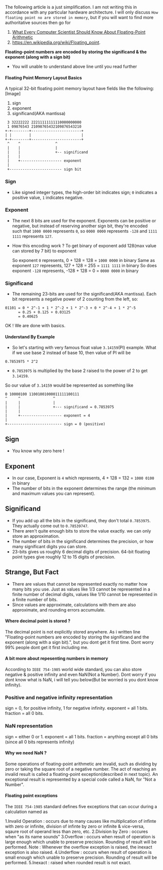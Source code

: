 The following article is a just simplification. I am not writing this in accordance with any particular hardware architecture. I will only discuss `How floating point no are stored in memory`, but if you will want to find more authoritative sources then go for

1. [What Every Computer Scientist Should Know About Floating-Point Arithmetic](http://docs.oracle.com/cd/E19957-01/806-3568/ncg_goldberg.html)
2. https://en.wikipedia.org/wiki/Floating_point.

**Floating-point numbers are encoded by storing the significand & the exponent (along with a sign bit)**

- You will unable to understand above line until you read further

#### Floating Point Memory Layout Basics

A typical 32-bit floating point memory layout have fields like the following: [Image]
1. sign
2. exponent
3. significand(AKA mantissa)

```
 3 32222222 22211111111110000000000
 1 09876543 21098765432109876543210
+-+--------+-----------------------+
| |        |                       |
+-+--------+-----------------------+
 ^    ^                ^
 |    |                |
 |    |                +-- significand 
 |    |
 |    +------------------- exponent 
 |
 +------------------------ sign bit
```

### Sign
- Like signed integer types, the high-order bit indicates sign; `0` indicates a positive value, `1` indicates negative.

### Exponent
- The next 8 bits are used for the exponent. Exponents can be positive or negative, but instead of reserving another sign bit, they're encoded such that `1000 0000` represents `0`, so `0000 0000` represents `-128` and `1111 1111` represents `127`. 
- How this encoding work ?
	To get binary of exponent add 128(max value can stored by 7 bit) to exponent

	So exponent `0` represents, 0 + 128 = 128 = `1000 0000` in binary
	Same as exponent `127` represents, 127 + 128 = 255 = `1111 1111` in binary
	So does exponent `-128` represents, -128 + 128 = 0 = `0000 0000` in binary

### Significand
- The remaining 23-bits are used for the significand(AKA mantissa). Each bit represents a negative power of 2 counting from the left, so:

```
01101 = 0 * 2^-1 + 1 * 2^-2 + 1 * 2^-3 + 0 * 2^-4 + 1 * 2^-5 
      = 0.25 + 0.125 + 0.03125 
      = 0.40625
```

OK ! We are done with basics.

#### Understand By Example

- So let's starting with very famous float value `3.14159`(PI) example. What if we use base 2 instead of base 10, then value of PI will be

`0.7853975 * 2^2`

- `0.7853975` is multiplied by the base 2 raised to the power of 2 to get `3.14159`. 

So our value of `3.14159` would be represented as something like

    0 10000100 11001001000011111100111
    ^     ^               ^
    |     |               |
    |     |               +--- significand = 0.7853975
    |     |
    |     +------------------- exponent = 4
    |
    +------------------------- sign = 0 (positive)

## Sign
- You know why zero here !

## Exponent
- In our case, Exponent is `4` which represents, 4 + 128 = 132 = `1000 0100`  in binary
- The number of bits in the exponent determines the range (the minimum and maximum values you can represent). 

## Significand
- If you add up all the bits in the significand, they don't total `0.7853975`. They actually come out to `0.78539747`. 
- There aren't quite enough bits to store the value exactly. we can only store an approximation. 
- The number of bits in the significand determines the precision, or how many significant digits you can store. 
- 23-bits gives us roughly 6 decimal digits of precision. 64-bit floating point types give roughly 12 to 15 digits of precision. 


## Strange, But Fact
- There are values that cannot be represented exactly no matter how many bits you use. Just as values like 1/3 cannot be represented in a finite number of decimal digits, values like 1/10 cannot be represented in a finite number of bits. 
- Since values are approximate, calculations with them are also approximate, and rounding errors accumulate. 


#### Where decimal point is stored ?

The decimal point is not explicitly stored anywhere. As i written line "Floating-point numbers are encoded by storing the significand and the exponent (along with a sign bit).", but you dont get it first time. Dont worry 99% people dont get it first including me.

#### A bit more about repesenting numbers in memory

According to `IEEE 754-1985` world wide standard, you can also store negative & positive infinity and even NaN(Not a Number). Dont worry if you dont know what is NaN, i will tell you below(But be worried is you dont know infinity).
 
### Positive and negative infinity representation
sign = 0,	 for positive infinity, 1 for negative infinity.
exponent = all 1 bits.
fraction = all 0 bits. 

### NaN representation
sign = either 0 or 1.
exponent = all 1 bits.
fraction = anything except all 0 bits (since all 0 bits represents infinity)

#### Why we need NaN ?

Some operations of floating-point arithmetic are invalid, such as dividing by zero or taking the square root of a negative number. The act of reaching an invalid result is called a floating-point exception(described in next topic). An exceptional result is represented by a special code called a NaN, for "Not a Number".

#### Floating point exceptions

The `IEEE 754-1985` standard defines five exceptions that can occur during a calculation named as 

1.Invalid Operation : occurs due to many causes like multiplication of infinte with zero or infinite, division of infinte by zero or infinite & vice-versa, sqaure root of operand less than zero, etc.
2.Division by Zero : occures when "as its name sounds"
3.Overflow : occurs when result of operation is large enough which unable to preserve precision. Rounding of result will be performed. Note : Whenever the overflow exception is raised, the inexact exception is also raised. 
4.Underflow : occurs when result of operation is small enough which unable to preserve precision. Rounding of result will be performed.
5.Inexact : raised when rounded result is not exact. 


